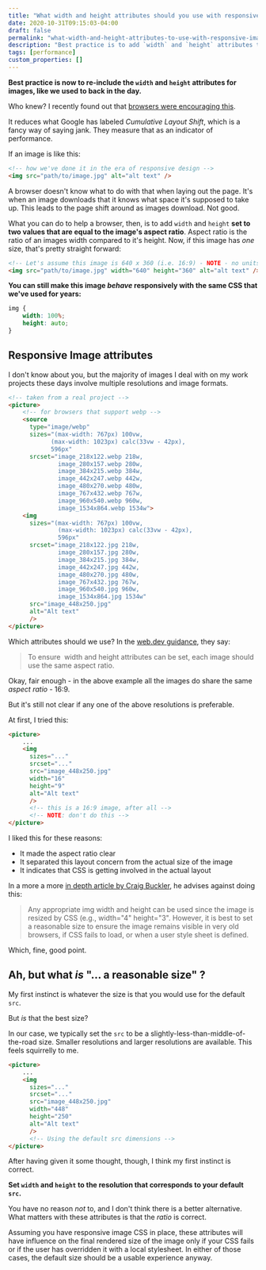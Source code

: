 ```yaml
---
title: "What width and height attributes should you use with responsive images?"
date: 2020-10-31T09:15:03-04:00
draft: false
permalink: "what-width-and-height-attributes-to-use-with-responsive-images/"
description: "Best practice is to add `width` and `height` attributes to image elements in HTML to improve browser layout performance. "
tags: [performance]
custom_properties: []
---
```

**Best practice is now to re-include the `width` and `height` attributes for images, like we used to back in the day.**

Who knew? I recently found out that [browsers were encouraging this](https://web.dev/optimize-cls/#images-without-dimensions).

It reduces what Google has labeled *Cumulative Layout Shift*, which is a fancy way of saying jank. They measure that as an indicator of performance.

If an image is like this:

```html
<!-- how we've done it in the era of responsive design -->
<img src="path/to/image.jpg" alt="alt text" />
```

A browser doesn't know what to do with that when laying out the page. It's when an image downloads that it knows what space it's supposed to take up. This leads to the page shift around as images download. Not good.

What you can do to help a browser, then, is to add `width` and `height` **set to two values that are equal to the image's aspect ratio**. Aspect ratio is the ratio of an images width compared to it's height. Now, if this image has _one_ size, that's pretty straight forward:

```html
<!-- Let's assume this image is 640 x 360 (i.e. 16:9) - NOTE - no units -->
<img src="path/to/image.jpg" width="640" height="360" alt="alt text" />
```

**You can still make this image _behave_ responsively with the same CSS that we've used for years:**

```css
img {
	width: 100%;
	height: auto;
}
```

## Responsive Image attributes

I don't know about you, but the majority of images I deal with on my work projects these days involve multiple resolutions and image formats.

```html
<!-- taken from a real project -->
<picture>
	<!-- for browsers that support webp -->
    <source
      type="image/webp"
      sizes="(max-width: 767px) 100vw,
            (max-width: 1023px) calc(33vw - 42px),
            596px"
      srcset="image_218x122.webp 218w,
              image_280x157.webp 280w,
              image_384x215.webp 384w,
              image_442x247.webp 442w,
              image_480x270.webp 480w,
              image_767x432.webp 767w,
              image_960x540.webp 960w,
              image_1534x864.webp 1534w">
    <img
      sizes="(max-width: 767px) 100vw,
              (max-width: 1023px) calc(33vw - 42px),
              596px"
      srcset="image_218x122.jpg 218w,
              image_280x157.jpg 280w,
              image_384x215.jpg 384w,
              image_442x247.jpg 442w,
              image_480x270.jpg 480w,
              image_767x432.jpg 767w,
              image_960x540.jpg 960w,
              image_1534x864.jpg 1534w"
      src="image_448x250.jpg"
      alt="Alt text"
      />
</picture>
```

Which attributes should we use? In the [web.dev guidance](https://web.dev/optimize-cls/#images-without-dimensions), they say:

> To ensure <img> width and height attributes can be set, each image should use the same aspect ratio.

Okay, fair enough - in the above example all the images do share the same _aspect ratio_ - 16:9.

But it's still not clear if any one of the above resolutions is preferable.

At first, I tried this:

```html
<picture>
	...
    <img
      sizes="..."
      srcset="..."
      src="image_448x250.jpg"
      width="16"
      height="9"
      alt="Alt text"
      />
      <!-- this is a 16:9 image, after all -->
      <!-- NOTE: don't do this -->
</picture>
```

I liked this for these reasons:

- It made the aspect ratio clear
- It separated this layout concern from the actual size of the image
- It indicates that CSS is getting involved in the actual layout

In a more a more [in depth article by Craig Buckler](https://blog.logrocket.com/jank-free-page-loading-with-media-aspect-ratios/), he advises against doing this:

> Any appropriate img width and height can be used since the image is resized by CSS (e.g., width="4" height="3". However, it is best to set a reasonable size to ensure the image remains visible in very old browsers, if CSS fails to load, or when a user style sheet is defined.

Which, fine, good point.

## Ah, but what _is_ "… a reasonable size" ?

My first instinct is whatever the size is that you would use for the default `src`.

But _is_ that the best size?

In our case, we typically set the `src` to be a slightly-less-than-middle-of-the-road size. Smaller resolutions and larger resolutions are available. This feels squirrelly to me.

```html
<picture>
	...
    <img
      sizes="..."
      srcset="..."
      src="image_448x250.jpg"
      width="448"
      height="250"
      alt="Alt text"
      />
      <!-- Using the default src dimensions -->
</picture>
```

After having given it some thought, though, I think my first instinct is correct.

**Set `width` and `height` to the resolution that corresponds to your default `src`.**

You have no reason _not_ to, and I don't think there is a better alternative. What matters with these attributes is that the _ratio_ is correct.

Assuming you have responsive image CSS in place, these attributes will have influence on the final rendered size of the image only if your CSS fails or if the user has overridden it with a local stylesheet. In either of those cases, the default size should be a usable experience anyway.
